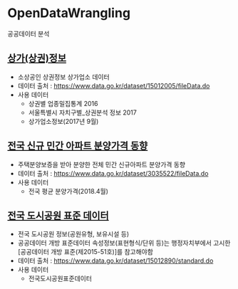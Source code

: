 # OpenDataWrangling
공공데이터 분석


## [상가(상권)정보](commercial_store.ipynb)
* 소상공인 상권정보 상가업소 데이터
* 데이터 출처 : https://www.data.go.kr/dataset/15012005/fileData.do
* 사용 데이터 
    * 상권별 업종밀집통계 2016
    * 서울특별시 자치구별_상권분석 정보 2017
    * 상가업소정보(2017년 9월) 

## [전국 신규 민간 아파트 분양가격 동향](apt_presale_price.ipynb)
* 주택분양보증을 받아 분양한 전체 민간 신규아파트 분양가격 동향
* 데이터 출처 : https://www.data.go.kr/dataset/3035522/fileData.do
* 사용 데이터 
    * 전국 평균 분양가격(2018.4월) 
    
## [전국 도시공원 표준 데이터](park.ipynb)
* 전국 도시공원 정보(공원유형, 보유시설 등)
* 공공데이터 개방 표준데이터 속성정보(표현형식/단위 등)는 행정자치부에서 고시한 [공공데이터 개방 표준(제2015-51호)]를 참고해야함
* 데이터 출처 : https://www.data.go.kr/dataset/15012890/standard.do
* 사용 데이터
    * 전국도시공원표준데이터
